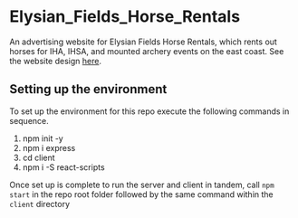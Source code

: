 # Elysian_Fields_Horse_Rentals
An advertising website for Elysian Fields Horse Rentals, which rents out horses for IHA, IHSA, and mounted archery events on the east coast. See the website design [here](https://www.figma.com/file/ZW4fp06gHpwpXkLj7kfMfv/Elysian-Fields-Horse-Rentals?type=design&node-id=0-1&mode=design&t=zwPdMDH2UvxYfegL-0).

## Setting up the environment
To set up the environment for this repo execute the following commands in sequence.
1. npm init -y
2. npm i express
3. cd client
4. npm i -S react-scripts

Once set up is complete to run the server and client in tandem, call `npm start` in the repo root folder followed by the same command within the `client` directory